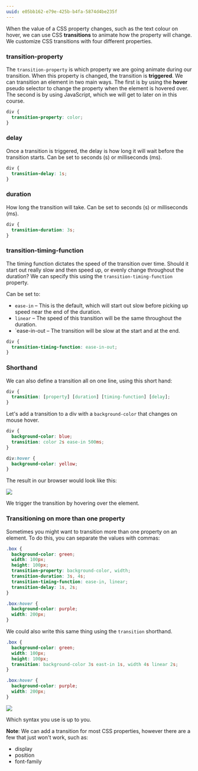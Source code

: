 ```yaml
---
uuid: e05bb162-e79e-425b-b4fa-5874d4be235f
---
```


When the value of a CSS property changes, such as the text colour on hover, we can use CSS **transitions** to animate how the property will change. We customize CSS transitions with four different properties.

### transition-property

The `transition-property` is which property we are going animate during our transition. When this property is changed, the transition is **triggered**. We can transition an element in two main ways. The first is by using the **hover** pseudo selector to change the property when the element is hovered over. The second is by using JavaScript, which we will get to later on in this course.

```css
div {
  transition-property: color;
}
```

### delay

Once a transition is triggered, the delay is how long it will wait before the transition starts. Can be set to seconds (s) or milliseconds (ms).

```css
div {
  transition-delay: 1s;
}
```

### duration

How long the transition will take. Can be set to seconds (s) or milliseconds (ms).

```css
div {
  transition-duration: 3s;
}
```

### transition-timing-function

The timing function dictates the speed of the transition over time. Should it start out really slow and then speed up, or evenly change throughout the duration? We can specify this using the `transition-timing-function` property.

Can be set to:

- `ease-in` – This is the default, which will start out slow before picking up speed near the end of the duration.
- `linear` – The speed of this transition will be the same throughout the duration.
- `ease-in-out – The transition will be slow at the start and at the end.

```css
div {
  transition-timing-function: ease-in-out;
}
```

### Shorthand

We can also define a transition all on one line, using this short hand:

```css
div {
  transition: [property] [duration] [timing-function] [delay];
}
```

Let's add a transition to a div with a `background-color` that changes on mouse hover.

```css
div {
  background-color: blue;
  transition: color 2s ease-in 500ms;
}

div:hover {
  background-color: yellow;
}
```

The result in our browser would look like this:

![](https://cl.ly/2z0L0P3J0x0l/Screen%20Recording%202017-10-01%20at%2003.58%20PM.gif)

We trigger the transition by hovering over the element.

### Transitioning on more than one property

Sometimes you might want to transition more than one property on an element. To do this, you can separate the values with commas:

```css
.box {
  background-color: green;
  width: 100px;
  height: 100px;
  transition-property: background-color, width;
  transition-duration: 3s, 4s;
  transition-timing-function: ease-in, linear;
  transition-delay: 1s, 2s;
}

.box:hover {
  background-color: purple;
  width: 200px;
}
```

We could also write this same thing using the `transition` shorthand.

```css
.box {
  background-color: green;
  width: 100px;
  height: 100px;
  transition: background-color 3s east-in 1s, width 4s linear 2s;
}

.box:hover {
  background-color: purple;
  width: 200px;
}
```

![](https://cl.ly/3M3j2T0Z2V11/Screen%20Recording%202017-10-07%20at%2012.29%20PM.gif)

Which syntax you use is up to you.

**Note**: We can add a transition for most CSS properties, however there are a few that just won't work, such as:

- display
- position
- font-family
